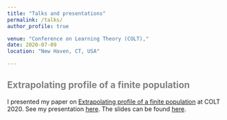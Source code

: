 ```yaml
---
title: "Talks and presentations"
permalink: /talks/
author_profile: true

venue: "Conference on Learning Theory (COLT),"
date: 2020-07-09
location: "New Haven, CT, USA"

---
```


<span style='color:grey'> Extrapolating profile of a finite population </span>
-----------------------------------------------------

I presented my paper on [Extrapolating profile of a finite population](https://janasoham.github.io/publication/COLT-urn)
at COLT 2020. See my presentation [here](https://www.youtube.com/watch?v=RtNtFULGRnA&ab_channel=COLT). The slides can be found [here](http://janasoham.github.io/files/COLT2020_presentation.pdf). 
